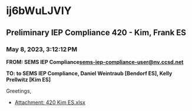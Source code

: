 # ij6bWuLJVIY
## Preliminary IEP Compliance 420 - Kim, Frank ES
### May 8, 2023, 3:12:12 PM
**FROM: SEMS IEP Compliance<sems-iep-compliance-user@nv.ccsd.net>**

**TO: to SEMS IEP Compliance, Daniel Weintraub [Bendorf ES], Kelly Prellwitz [Kim ES]**


Greetings, 





* [Attachment: 420 Kim ES.xlsx](ij6bWuLJVIY-attachment-1.xlsx)
